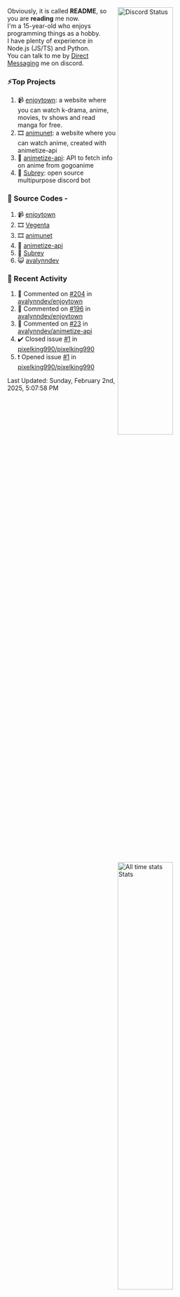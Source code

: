 <a href="https://discord.com/users/735059235141845003" target="_blank">
	<img width="50%" align="right" alt="Discord Status" src="https://lanyard.cnrad.dev/api/735059235141845003?bg=1f1f1f&borderRadius=5px">
</a>
<a href="https://wakatime.com/@Avalynn" target="_blank">
	<img width="50%" align="right" alt="All time stats Stats" src="https://github-readme-stats-one-liard-37.vercel.app/api/wakatime?username=avalynn&border_radius=5px&theme=dark&bg_color=1f1f1f&border_color=1f1f1f&icon_color=58a6ff&show_icons=true&disable_animations=true&custom_title=All%20Time%20Stats&v=2\&layout=compact">
</a>

<div align="left">
Obviously, it is called <b>README</b>, so you are <b>reading</b> me now.<br> 
I'm a 15-year-old who enjoys programming things as a hobby. <br>
I have plenty of experience in Node.js (JS/TS) and Python.<br>
You can talk to me by <a href="https://discord.com/users/735059235141845003">Direct Messaging</a> me on discord.<br>
</div>

### ⚡Top Projects
1. 📹 [enjoytown](https://enjoytown.netlify.app/): a website where you can watch k-drama, anime, movies, tv shows and read manga for free.
2. 🎞️ [animunet](https://animunet.vercel.app): a website where you can watch anime, created with animetize-api
3. 🎉 [animetize-api](https://animetize-api.vercel.app): API to fetch info on anime from gogoanime 
2. 🤖 [Subrey](https://github.com/InfiniteDevs/Subrey): open source multipurpose discord bot

### 📄 Source Codes -
1. 📹 [enjoytown](https://github.com/avalynndev/enjoytown) 
2. 🎞️ [Vegenta](https://github.com/InfiniteDevs/vegenta)
3. 🎞️ [animunet](https://github.com/InfiniteDevs/animunet)
4. 🎉 [animetize-api](https://github.com/avalynndev/animetize-api)
5. 🤖 [Subrey](https://github.com/InfiniteDevs/Subrey)
6. 😺 [avalynndev](https://github.com/avalynndev/avalynn-web)

### 📄 Recent Activity

<!--RECENT_ACTIVITY:start-->
1. 💬 Commented on [#204](https://github.com/avalynndev/enjoytown/issues/204#issuecomment-2629237171) in [avalynndev/enjoytown](https://github.com/avalynndev/enjoytown)<br>
2. 💬 Commented on [#196](https://github.com/avalynndev/enjoytown/issues/196#issuecomment-2629236226) in [avalynndev/enjoytown](https://github.com/avalynndev/enjoytown)<br>
3. 💬 Commented on [#23](https://github.com/avalynndev/animetize-api/issues/23#issuecomment-2614256838) in [avalynndev/animetize-api](https://github.com/avalynndev/animetize-api)<br>
4. ✔️ Closed issue [#1](https://github.com/pixelking990/pixelking990/issues/1) in [pixelking990/pixelking990](https://github.com/pixelking990/pixelking990)<br>
5. ❗️ Opened issue [#1](https://github.com/pixelking990/pixelking990/issues/1) in [pixelking990/pixelking990](https://github.com/pixelking990/pixelking990)<br>
<!--RECENT_ACTIVITY:end-->

<!--RECENT_ACTIVITY:last_update-->
Last Updated: Sunday, February 2nd, 2025, 5:07:58 PM
<!--RECENT_ACTIVITY:last_update_end-->
